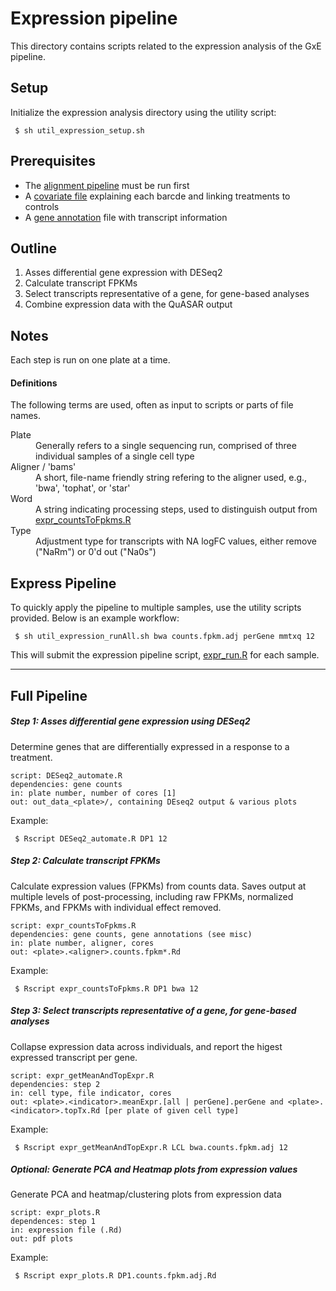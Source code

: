 
Expression pipeline
===================
This directory contains scripts related to the expression analysis of the GxE pipeline.

## Setup
Initialize the expression analysis directory using the utility script:
```
 $ sh util_expression_setup.sh 
```


## Prerequisites
* The [alignment pipeline](../alignment_pipeline/) must be run first
* A [covariate file](../misc/) explaining each barcde and linking treatments to controls
* A [gene annotation](../misc/) file with transcript information

## Outline
1. Asses differential gene expression with DESeq2
2. Calculate transcript FPKMs
3. Select transcripts representative of a gene, for gene-based analyses
4. Combine expression data with the QuASAR output

## Notes
Each step is run on one plate at a time.

#### Definitions
The following terms are used, often as input to scripts or parts of file names.
<dl>
	<dt>Plate</td>
	<dd>Generally refers to a single sequencing run, comprised of three individual samples of a single cell type</dd>
	<dt>Aligner / 'bams'</dt>
	<dd>A short, file-name friendly string refering to the aligner used, e.g., 'bwa', 'tophat', or 'star'</dd>
	<dt>Word</dt>
	<dd>A string indicating processing steps, used to distinguish output from <a href=expr_countsToFpkms.R>expr_countsToFpkms.R</a></dd>
	<dt>Type</dt>
	<dd>Adjustment type for transcripts with NA logFC values, either remove ("NaRm") or 0'd out ("Na0s")</dd>
</dl>

## Express Pipeline
To quickly apply the pipeline to multiple samples, use the utility scripts provided. Below is an example workflow:
```
 $ sh util_expression_runAll.sh bwa counts.fpkm.adj perGene mmtxq 12
```
This will submit the expression pipeline script, [expr_run.R](./expr_run.R) for each sample.

---
## Full Pipeline
##### Step 1: Asses differential gene expression using DESeq2
Determine genes that are differentially expressed in a response to a treatment.

```
script: DESeq2_automate.R
dependencies: gene counts
in: plate number, number of cores [1]
out: out_data_<plate>/, containing DEseq2 output & various plots
```

Example:
```
 $ Rscript DESeq2_automate.R DP1 12
```

##### Step 2: Calculate transcript FPKMs
Calculate expression values (FPKMs) from counts data. Saves output at multiple levels of post-processing, including raw FPKMs, normalized FPKMs, and FPKMs with individual effect removed.
```
script: expr_countsToFpkms.R
dependencies: gene counts, gene annotations (see misc)
in: plate number, aligner, cores
out: <plate>.<aligner>.counts.fpkm*.Rd
```

Example:
```
 $ Rscript expr_countsToFpkms.R DP1 bwa 12
```

##### Step 3: Select transcripts representative of a gene, for gene-based analyses
Collapse expression data across individuals, and report the higest expressed transcript per gene.

```
script: expr_getMeanAndTopExpr.R
dependencies: step 2
in: cell type, file indicator, cores
out: <plate>.<indicator>.meanExpr.[all | perGene].perGene and <plate>.<indicator>.topTx.Rd [per plate of given cell type]
```
Example:
```
 $ Rscript expr_getMeanAndTopExpr.R LCL bwa.counts.fpkm.adj 12
```

##### Optional: Generate PCA and Heatmap plots from expression values
Generate PCA and heatmap/clustering plots from expression data
```
script: expr_plots.R
dependences: step 1
in: expression file (.Rd)
out: pdf plots
```
Example:
```
 $ Rscript expr_plots.R DP1.counts.fpkm.adj.Rd
```

